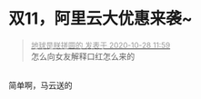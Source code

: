 # 双11，阿里云大优惠来袭~


<div class="quote"><blockquote><font size="2"><a href="https://www.hostloc.com/forum.php?mod=redirect&amp;goto=findpost&amp;pid=9363311&amp;ptid=759322" target="_blank"><font color="#999999">地球是朕搓圆的 发表于 2020-10-28 11:59</font></a></font><br />
怎么向女友解释口红怎么来的</blockquote></div><br />
简单啊，马云送的
